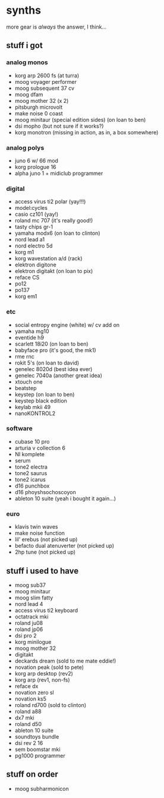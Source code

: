 # synths

more gear is _always_ the answer, I think...

## stuff i got

### analog monos

* korg arp 2600 fs (at turra)
* moog voyager performer
* moog subsequent 37 cv
* moog dfam
* moog mother 32 (x 2)
* pitsburgh microvolt
* make noise 0 coast
* moog minitaur (special edition sides) (on loan to ben)
* dsi mopho (but not sure if it works?)
* korg monotron (missing in action, as in, a box somewhere)

### analog polys

* juno 6 w/ 66 mod
* korg prologue 16
* alpha juno 1 + midiclub programmer

### digital

* access virus ti2 polar (yay!!!)
* model:cycles
* casio cz101 (yay!)
* roland mc 707 (it's really good!)
* tasty chips gr-1
* yamaha modx6 (on loan to clinton)
* nord lead a1
* nord electro 5d
* korg m1
* korg wavestation a/d (rack)
* elektron digitone
* elektron digitakt (on loan to pix)
* reface CS
* po12
* po137
* korg em1

### etc

* social entropy engine (white) w/ cv add on
* yamaha mg10 
* eventide h9
* scarlett 18i20 (on loan to ben)
* babyface pro (it's good, the mk1)
* rme rnc
* rokit 5's (on loan to david)
* genelec 8020d (best idea ever)
* genelec 7040a (another great idea)
* xtouch one
* beatstep 
* keystep (on loan to ben)
* keystep black edition
* keylab mkii 49
* nanoKONTROL2

### software

* cubase 10 pro
* arturia v collection 6
* NI komplete
* serum
* tone2 electra
* tone2 saurus
* tone2 icarus
* d16 punchbox
* d16 phoyshsochoscoyon
* ableton 10 suite (yeah i bought it again...)

### euro

* klavis twin waves
* make noise function
* lil' erebus (not picked up)
* befacto dual atenuverter (not picked up)
* 2hp tune (not picked up)

## stuff i used to have

* moog sub37
* moog minitaur
* moog slim fatty
* nord lead 4
* access virus ti2 keyboard
* octatrack mki
* roland ju08
* roland jp06
* dsi pro 2
* korg minilogue
* moog mother 32
* digitakt
* deckards dream (sold to me mate eddie!)
* novation peak (sold to pete)
* korg arp desktop (rev2)
* korg arp (rev1, non-fs)
* reface dx
* novation zero sl
* novation ks5
* roland rd700 (sold to clinton)
* roland a88
* dx7 mki
* roland d50
* ableton 10 suite
* soundtoys bundle
* dsi rev 2 16
* sem boomstar mki
* pg1000 programmer

## stuff on order

* moog subharmonicon

